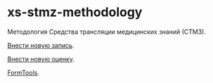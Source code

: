 # xs-stmz-methodology
Методология Средства трансляции медицинских знаний (СТМЗ).

[Внести новую запись](http://pussia.today/stmz/formtools/new-record/).

[Внести новую оценку](http://pussia.today/stmz/formtools/new-estimate/).

[FormTools](http://pussia.today/stmz/formtools).
